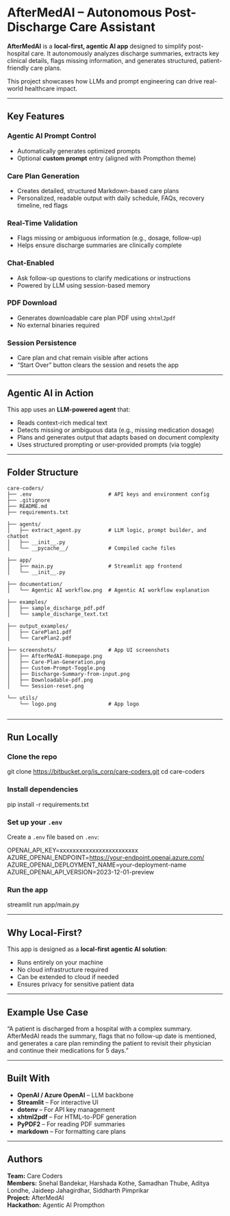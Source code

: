 # AfterMedAI – Autonomous Post-Discharge Care Assistant

**AfterMedAI** is a **local-first, agentic AI app** designed to simplify post-hospital care. It autonomously analyzes discharge summaries, extracts key clinical details, flags missing information, and generates structured, patient-friendly care plans.

This project showcases how LLMs and prompt engineering can drive real-world healthcare impact.

---

##  Key Features

### Agentic AI Prompt Control
- Automatically generates optimized prompts
- Optional **custom prompt** entry (aligned with Prompthon theme)

### Care Plan Generation
- Creates detailed, structured Markdown-based care plans
- Personalized, readable output with daily schedule, FAQs, recovery timeline, red flags

### Real-Time Validation
- Flags missing or ambiguous information (e.g., dosage, follow-up)
- Helps ensure discharge summaries are clinically complete

### Chat-Enabled
- Ask follow-up questions to clarify medications or instructions
- Powered by LLM using session-based memory

### PDF Download
- Generates downloadable care plan PDF using `xhtml2pdf`
- No external binaries required

### Session Persistence
- Care plan and chat remain visible after actions
- “Start Over” button clears the session and resets the app


---

##  Agentic AI in Action

This app uses an **LLM-powered agent** that:
- Reads context-rich medical text
- Detects missing or ambiguous data (e.g., missing medication dosage)
- Plans and generates output that adapts based on document complexity
- Uses structured prompting or user-provided prompts (via toggle)

---

##  Folder Structure

```
care-coders/
├── .env                         # API keys and environment config
├── .gitignore
├── README.md
├── requirements.txt

├── agents/
│   ├── extract_agent.py         # LLM logic, prompt builder, and chatbot
│   ├── __init__.py
│   └── __pycache__/             # Compiled cache files

├── app/
│   ├── main.py                  # Streamlit app frontend
│   └── __init__.py

├── documentation/
│   └── Agentic AI workflow.png  # Agentic AI workflow explanation

├── examples/
│   ├── sample_discharge_pdf.pdf
│   └── sample_discharge_text.txt

├── output_examples/
│   ├── CarePlan1.pdf
│   └── CarePlan2.pdf

├── screenshots/                 # App UI screenshots
│   ├── AfterMedAI-Homepage.png
│   ├── Care-Plan-Generation.png
│   ├── Custom-Prompt-Toggle.png
│   ├── Discharge-Summary-from-input.png
│   ├── Downloadable-pdf.png
│   └── Session-reset.png

└── utils/
    └── logo.png                 # App logo


```

---

## Run Locally

### Clone the repo
git clone https://bitbucket.org/is_corp/care-coders.git
cd care-coders

### Install dependencies
pip install -r requirements.txt

### Set up your `.env`
Create a `.env` file based on `.env`:

OPENAI_API_KEY=xxxxxxxxxxxxxxxxxxxxxxxx
AZURE_OPENAI_ENDPOINT=https://your-endpoint.openai.azure.com/
AZURE_OPENAI_DEPLOYMENT_NAME=your-deployment-name
AZURE_OPENAI_API_VERSION=2023-12-01-preview


### Run the app
streamlit run app/main.py

---

## Why Local-First?

This app is designed as a **local-first agentic AI solution**:
- Runs entirely on your machine
- No cloud infrastructure required
- Can be extended to cloud if needed
- Ensures privacy for sensitive patient data

---

## Example Use Case

“A patient is discharged from a hospital with a complex summary. AfterMedAI reads the summary, flags that no follow-up date is mentioned, and generates a care plan reminding the patient to revisit their physician and continue their medications for 5 days.”

---

## Built With

- **OpenAI / Azure OpenAI** – LLM backbone
- **Streamlit** – For interactive UI
- **dotenv** – For API key management
- **xhtml2pdf** – For HTML-to-PDF generation
- **PyPDF2** – For reading PDF summaries
- **markdown** – For formatting care plans

---

## Authors

**Team:** Care Coders  
**Members:** Snehal Bandekar, Harshada Kothe, Samadhan Thube, Aditya Londhe, Jaideep Jahagirdhar, Siddharth Pimprikar  
**Project:** AfterMedAI  
**Hackathon:** Agentic AI Prompthon 
